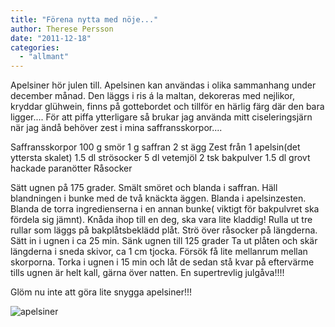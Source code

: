 ```yaml
---
title: "Förena nytta med nöje..."
author: Therese Persson
date: "2011-12-18"
categories: 
  - "allmant"
---
```


Apelsiner hör julen till. Apelsinen kan användas i olika sammanhang under december månad. Den läggs i ris á la maltan, dekoreras med nejlikor, kryddar glühwein, finns på gottebordet och tillför en härlig färg där den bara ligger.... För att piffa ytterligare så brukar jag använda mitt ciseleringsjärn när jag ändå behöver zest i mina saffransskorpor....

Saffransskorpor 100 g smör 1 g saffran 2 st ägg Zest från 1 apelsin(det yttersta skalet) 1.5 dl strösocker 5 dl vetemjöl 2 tsk bakpulver 1.5 dl grovt hackade paranötter Råsocker

Sätt ugnen på 175 grader. Smält smöret och blanda i saffran. Häll blandningen i bunke med de två knäckta äggen. Blanda i apelsinzesten. Blanda de torra ingredienserna i en annan bunke( viktigt för bakpulvret ska fördela sig jämnt). Knåda ihop till en deg, ska vara lite kladdig! Rulla ut tre rullar som läggs på bakplåtsbeklädd plåt. Strö över råsocker på längderna. Sätt in i ugnen i ca 25 min. Sänk ugnen till 125 grader Ta ut plåten och skär längderna i sneda skivor, ca 1 cm tjocka. Försök få lite mellanrum mellan skorporna. Torka i ugnen i 15 min och låt de sedan stå kvar på eftervärme tills ugnen är helt kall, gärna över natten. En supertrevlig julgåva!!!!

Glöm nu inte att göra lite snygga apelsiner!!!

![](/static/img/pic_179700038-224x300.jpg "apelsiner")
